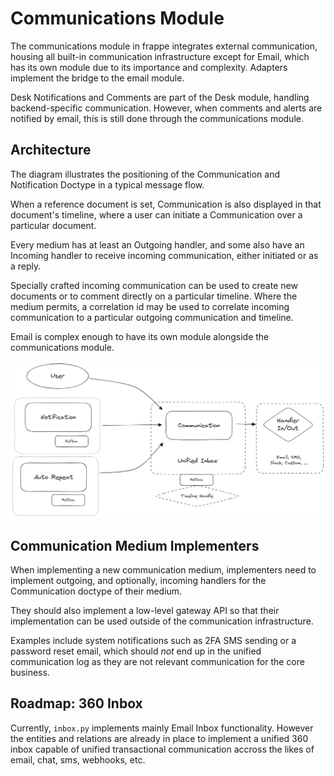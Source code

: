 # Communications Module

The communications module in frappe integrates external communication, housing all built-in communication infrastructure except for Email, which has its own module due to its importance and complexity.
Adapters implement the bridge to the email module.

Desk Notifications and Comments are part of the Desk module, handling backend-specific communication.
However, when comments and alerts are notified by email, this is still done through the communications module.

## Architecture


The diagram illustrates the positioning of the Communication and Notification Doctype in a typical message flow.

When a reference document is set, Communication is also displayed in that document's timeline, where a user can initiate a Communication over a particular document.

Every medium has at least an Outgoing handler, and some also have an Incoming handler to receive incoming communication, either initiated or as a reply.

Specially crafted incoming communication can be used to create new documents or to comment directly on a particular timeline.
Where the medium permits, a correlation id may be used to correlate incoming communication to a particular outgoing communication and timeline.

Email is complex enough to have its own module alongside the communications module.

![architecture](assets/images/architecture.png)

## Communication Medium Implementers


When implementing a new communication medium, implementers need to implement outgoing, and optionally, incoming handlers for the Communication doctype of their medium.

They should also implement a low-level gateway API so that their implementation can be used outside of the communication infrastructure.

Examples include system notifications such as 2FA SMS sending or a password reset email, which should _not_ end up in the unified communication log as they are not relevant communication for the core business.

## Roadmap: 360 Inbox

Currently, `inbox.py` implements mainly Email Inbox functionality. However the entities and relations
are already in place to implement a unified 360 inbox capable of unified transactional communication
accross the likes of email, chat, sms, webhooks, etc.
